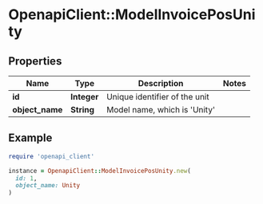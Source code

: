 # OpenapiClient::ModelInvoicePosUnity

## Properties

| Name | Type | Description | Notes |
| ---- | ---- | ----------- | ----- |
| **id** | **Integer** | Unique identifier of the unit |  |
| **object_name** | **String** | Model name, which is &#39;Unity&#39; |  |

## Example

```ruby
require 'openapi_client'

instance = OpenapiClient::ModelInvoicePosUnity.new(
  id: 1,
  object_name: Unity
)
```

